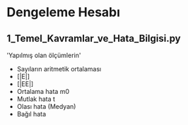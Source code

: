 # Dengeleme Hesabı

## 1_Temel_Kavramlar_ve_Hata_Bilgisi.py

'Yapılmış olan ölçümlerin'
- Sayıların aritmetik ortalaması
- [|E|]
- [|EE|]
- Ortalama hata m0
- Mutlak hata t
- Olası hata (Medyan)
- Bağıl hata
